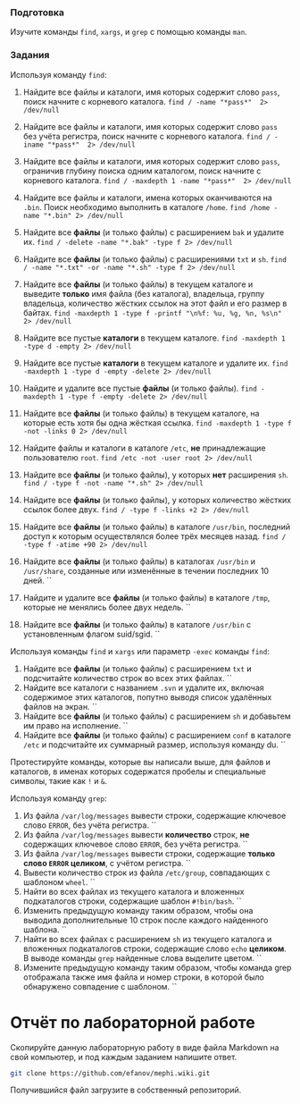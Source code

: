 ### Подготовка

Изучите команды `find`, `xargs`, и `grep` с помощью команды `man`.

### Задания

Используя команду `find`:

1. Найдите все файлы и каталоги, имя которых содержит слово `pass`, поиск начните с корневого каталога. 
`find / -name "*pass*"  2> /dev/null`
1. Найдите все файлы и каталоги, имя которых содержит слово `pass` без учёта регистра, поиск начните с корневого каталога. 
`find / -iname "*pass*"  2> /dev/null`
1. Найдите все файлы и каталоги, имя которых содержит слово `pass`, ограничив глубину поиска одним каталогом, поиск начните с корневого каталога. 
`find / -maxdepth 1 -name "*pass*"  2> /dev/null`
1. Найдите все файлы и каталоги, имена которых оканчиваются на `.bin`. Поиск необходимо выполнить в каталоге `/home`. 
`find /home -name "*.bin" 2> /dev/null`
1. Найдите все **файлы** (и только файлы) с расширением `bak` и удалите их. 
`find / -delete -name "*.bak" -type f 2> /dev/null`
1. Найдите все **файлы** (и только файлы) с расширениями `txt` и `sh`. 
`find / -name "*.txt" -or -name "*.sh" -type f 2> /dev/null`
1. Найдите все **файлы** (и только файлы) в текущем каталоге и выведите **только** имя файла (без каталога), владельца, группу владельца, количество жёстких ссылок на этот файл и его размер в байтах. 
`find -maxdepth 1 -type f -printf "\n%f: %u, %g, %n, %s\n" 2> /dev/null`
1. Найдите все пустые **каталоги** в текущем каталоге. 
`find -maxdepth 1 -type d -empty 2> /dev/null`
1. Найдите все пустые **каталоги** в текущем каталоге и удалите их. 
`find -maxdepth 1 -type d -empty -delete 2> /dev/null`
1. Найдите и удалите все пустые **файлы** (и только файлы). 
`find -maxdepth 1 -type f -empty -delete 2> /dev/null`
1. Найдите все **файлы** (и только файлы) в текущем каталоге, на которые есть хотя бы одна жёсткая ссылка. 
`find -maxdepth 1 -type f -not -links 0 2> /dev/null`
1. Найдите файлы и каталоги в каталоге `/etc`, **не** принадлежащие пользователю 
`root`. `find /etc -not -user root 2> /dev/null`
1. Найдите все **файлы** (и только файлы), у которых **нет** расширения `sh`. 
`find / -type f -not -name "*.sh" 2> /dev/null`

1. Найдите все **файлы** (и только файлы), у которых количество жёстких ссылок более двух.
`find / -type f -links +2 2> /dev/null`
1. Найдите все **файлы** (и только файлы) в каталоге `/usr/bin`, последний доступ к которым осуществлялся более трёх месяцев назад.
`find / -type f -atime +90 2> /dev/null`
1. Найдите все **файлы** (и только файлы) в каталогах `/usr/bin` и `/usr/share`, созданные или изменённые в течении последних 10 дней.
``
1. Найдите и удалите все **файлы** (и только файлы) в каталоге `/tmp`, которые не менялись более двух недель.
``
1. Найдите все **файлы** (и только файлы) в каталоге `/usr/bin` с установленным флагом suid/sgid.
``

Используя команды `find` и `xargs` или параметр `-exec` команды `find`:

1. Найдите все **файлы** (и только файлы) с расширением `txt` и подсчитайте количество строк во всех этих файлах.
``
1. Найдите все каталоги с названием `.svn` и удалите их, включая содержимое этих каталогов, попутно выводя список удалённых файлов на экран.
``
1. Найдите все **файлы** (и только файлы) с расширением `sh` и добавьтем им право на исполнение.
``
1. Найдите все **файлы** (и только файлы) с расширением `conf` в каталоге `/etc` и подсчитайте их суммарный размер, используя команду du.
``

Протестируйте команды, которые вы написали выше, для файлов и каталогов, в именах которых содержатся пробелы и специальные символы, такие как `!` и `&`.

Используя команду `grep`:

1. Из файла `/var/log/messages` вывести строки, содержащие ключевое слово `ERROR`, без учёта регистра.
``
1. Из файла `/var/log/messages` вывести **количество** строк, **не** содержащих ключевое слово `ERROR`, без учёта регистра.
``
1. Из файла `/var/log/messages` вывести строки, содержащие **только слово `ERROR` целиком**, с учётом регистра.
``
1. Вывести количество строк из файла `/etc/group`, совпадающих с шаблоном `wheel`.
``
1. Найти во всех файлах из текущего каталога и вложенных подкаталогов строки, содержащие шаблон `#!bin/bash`.
``
1. Изменить предыдущую команду таким образом, чтобы она выводила дополнительные 10 строк после каждого найденного шаблона.
``
1. Найти во всех файлах с расширением `sh` из текущего каталога и вложенных подкаталогов строки, содержащие слово `echo` **целиком**. В выводе команды `grep` найденные слова выделите цветом.
``
1. Измените предыдущую команду таким образом, чтобы команда grep отображала также имя файла и номер строки, в которой было обнаружено совпадение с шаблоном.
``

# Отчёт по лабораторной работе

Скопируйте данную лабораторную работу в виде файла Markdown на свой компьютер, и под каждым заданием напишите ответ.

```sh
git clone https://github.com/efanov/mephi.wiki.git
```

Получившийся файл загрузите в собственный репозиторий.
